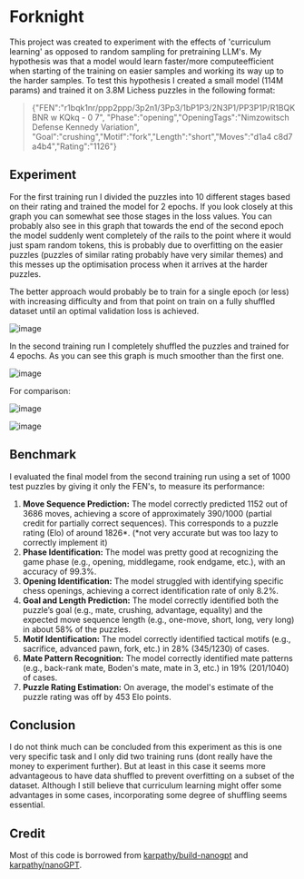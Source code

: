 # Forknight
This project was created to experiment with the effects of 'curriculum learning' as opposed to random sampling for pretraining LLM's.
My hypothesis was that a model would learn faster/more computeefficient when starting of the training on easier samples and working its way up to the harder samples.
To test this hypothesis I created a small model (114M params) and trained it on 3.8M Lichess puzzles in the following format:
> {"FEN":"r1bqk1nr/ppp2ppp/3p2n1/3Pp3/1bP1P3/2N3P1/PP3P1P/R1BQKBNR w KQkq - 0 7",
> "Phase":"opening","OpeningTags":"Nimzowitsch Defense Kennedy Variation",
> "Goal":"crushing","Motif":"fork","Length":"short","Moves":"d1a4 c8d7 a4b4","Rating":"1126"}

## Experiment
For the first training run I divided the puzzles into 10 different stages based on their rating and trained the model for 2 epochs.
If you look closely at this graph you can somewhat see those stages in the loss values.
You can probably also see in this graph that towards the end of the second epoch the model suddenly went completely of the rails to the point where it would just spam random tokens, this is probably due to overfitting on the easier puzzles (puzzles of similar rating probably have very similar themes) and this messes up the optimisation process when it arrives at the harder puzzles.

The better approach would probably be to train for a single epoch (or less) with increasing difficulty and from that point on train on a fully shuffled dataset until an optimal validation loss is achieved.

![image](https://github.com/user-attachments/assets/ae0deb1e-103d-4800-89ec-94ee21886b49)

In the second training run I completely shuffled the puzzles and trained for 4 epochs. As you can see this graph is much smoother than the first one.

![image](https://github.com/user-attachments/assets/6242f9e1-50fd-4440-853d-481fe8463b0b)


For comparison:

![image](https://github.com/user-attachments/assets/cb955be7-e782-454e-9956-3fdb30f02108)

![image](https://github.com/user-attachments/assets/39c1b3ec-9163-4d5a-bce7-0575040fd7ff)


## Benchmark
I evaluated the final model from the second training run using a set of 1000 test puzzles by giving it only the FEN's, to measure its performance:
1. **Move Sequence Prediction:** The model correctly predicted 1152 out of 3686 moves, achieving a score of approximately 390/1000 (partial credit for partially correct sequences). This corresponds to a puzzle rating (Elo) of around 1826*. (*not very accurate but was too lazy to correctly implement it)
2. **Phase Identification:** The model was pretty good at recognizing the game phase (e.g., opening, middlegame, rook endgame, etc.), with an accuracy of 99.3%.
3. **Opening Identification:** The model struggled with identifying specific chess openings, achieving a correct identification rate of only 8.2%.
4. **Goal and Length Prediction:** The model correctly identified both the puzzle’s goal (e.g., mate, crushing, advantage, equality) and the expected move sequence length (e.g., one-move, short, long, very long) in about 58% of the puzzles.
5. **Motif Identification:** The model correctly identified tactical motifs (e.g., sacrifice, advanced pawn, fork, etc.) in 28% (345/1230) of cases.
6. **Mate Pattern Recognition:** The model correctly identified mate patterns (e.g., back-rank mate, Boden's mate, mate in 3, etc.) in 19% (201/1040) of cases.
7. **Puzzle Rating Estimation:** On average, the model's estimate of the puzzle rating was off by 453 Elo points.

## Conclusion
I do not think much can be concluded from this experiment as this is one very specific task and I only did two training runs (dont really have the money to experiment further). But at least in this case it seems more advantageous to have data shuffled to prevent overfitting on a subset of the dataset. Although I still believe that curriculum learning might offer some advantages in some cases, incorporating some degree of shuffling seems essential.

## Credit
Most of this code is borrowed from [karpathy/build-nanogpt](https://github.com/karpathy/build-nanogpt) and [karpathy/nanoGPT](https://github.com/karpathy/nanoGPT).

